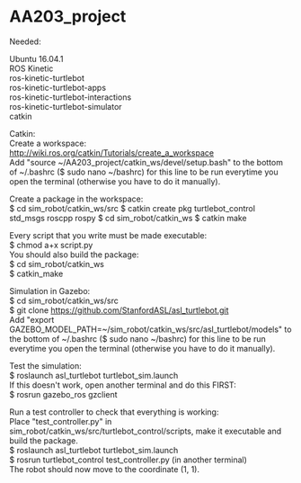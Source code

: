 # AA203_project

Needed:  

Ubuntu 16.04.1  
ROS Kinetic  
ros-kinetic-turtlebot  
ros-kinetic-turtlebot-apps  
ros-kinetic-turtlebot-interactions  
ros-kinetic-turtlebot-simulator  
catkin

Catkin:  
Create a workspace:  
http://wiki.ros.org/catkin/Tutorials/create_a_workspace  
Add "source ~/AA203_project/catkin_ws/devel/setup.bash" to the bottom of ~/.bashrc ($ sudo nano ~/bashrc) for this line to be run everytime you open the terminal (otherwise you have to do it manually).  

Create a package in the workspace:  
$ cd sim_robot/catkin_ws/src
$ catkin create pkg turtlebot_control std_msgs roscpp rospy
$ cd sim_robot/catkin_ws
$ catkin make  

Every script that you write must be made executable:  
$ chmod a+x script.py  
You should also build the package:  
$ cd sim_robot/catkin_ws  
$ catkin_make

Simulation in Gazebo:  
$ cd sim_robot/catkin_ws/src  
$ git clone https://github.com/StanfordASL/asl_turtlebot.git  
Add "export GAZEBO_MODEL_PATH=~/sim_robot/catkin_ws/src/asl_turtlebot/models" to the bottom of ~/.bashrc ($ sudo nano ~/bashrc) for this line to be run everytime you open the terminal (otherwise you have to do it manually).  

Test the simulation:  
$ roslaunch asl_turtlebot turtlebot_sim.launch  
If this doesn't work, open another terminal and do this FIRST:  
$ rosrun gazebo_ros gzclient  

Run a test controller to check that everything is working:  
Place "test_controller.py" in sim_robot/catkin_ws/src/turtlebot_control/scripts, make it executable and build the package.  
$ roslaunch asl_turtlebot turtlebot_sim.launch  
$ rosrun turtlebot_control test_controller.py (in another terminal)  
The robot should now move to the coordinate (1, 1).    




